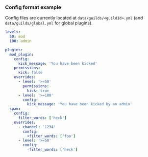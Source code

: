 ### Config format example

Config files are currently located at `data/guilds/<guildId>.yml` (and `data/guilds/global.yml` for global plugins).

```yml
levels:
  50: mod
  100: admin

plugins:
  mod_plugin:
    config:
      kick_message: 'You have been kicked'
    permissions:
      kick: false
    overrides:
      - level: '>=50'
        permissions:
          kick: true
      - level: '>=100'
        config:
          kick_message: 'You have been kicked by an admin'
  spam:
    config:
      filter_words: ['heck']
    overrides:
      - channel: '1234'
        config:
          +filter_words: ['foo']
      - level: '>=50'
        config:
          -filter_words: ['heck']
```
